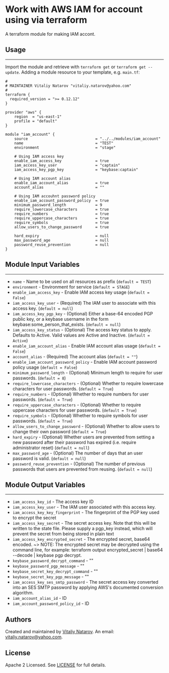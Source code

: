 # Work with AWS IAM for account using via terraform

A terraform module for making IAM accont.


## Usage
----------------------
Import the module and retrieve with ```terraform get``` or ```terraform get --update```. Adding a module resource to your template, e.g. `main.tf`:

```
#
# MAINTAINER Vitaliy Natarov "vitaliy.natarov@yahoo.com"
#
terraform {
  required_version = ">= 0.12.12"
}

provider "aws" {
    region  = "us-east-1"
    profile = "default"
}

module "iam_account" {
    source                              = "../../modules/iam_account"
    name                                = "TEST"
    environment                         = "stage"

    # Using IAM access key
    enable_iam_access_key               = true
    iam_access_key_user                 = "captain"
    iam_access_key_pgp_key              = "keybase:captain"

    # Using IAM account alias
    enable_iam_account_alias            = true
    account_alias                       = ""

    # Using IAM accouhnt password policy
    enable_iam_account_password_policy  = true
    minimum_password_length             = 9
    require_lowercase_characters        = true
    require_numbers                     = true
    require_uppercase_characters        = true
    require_symbols                     = true
    allow_users_to_change_password      = true

    hard_expiry                         = null
    max_password_age                    = null
    password_reuse_prevention           = null
}
```

## Module Input Variables
----------------------
- `name` - Name to be used on all resources as prefix (`default = TEST`)
- `environment` - Environment for service (`default = STAGE`)
- `enable_iam_access_key` - Enable IAM access key usage (`default = False`)
- `iam_access_key_user` - (Required) The IAM user to associate with this access key. (`default = null`)
- `iam_access_key_pgp_key` - (Optional) Either a base-64 encoded PGP public key, or a keybase username in the form keybase:some_person_that_exists. (`default = null`)
- `iam_access_key_status` - (Optional) The access key status to apply. Defaults to Active. Valid values are Active and Inactive. (`default = Active`)
- `enable_iam_account_alias` - Enable IAM account alias usage (`default = False`)
- `account_alias` - (Required) The account alias (`default = ""`)
- `enable_iam_account_password_policy` - Enable IAM account password policy usage (`default = False`)
- `minimum_password_length` - (Optional) Minimum length to require for user passwords. (`default = 8`)
- `require_lowercase_characters` - (Optional) Whether to require lowercase characters for user passwords. (`default = True`)
- `require_numbers` - (Optional) Whether to require numbers for user passwords. (`default = True`)
- `require_uppercase_characters` - (Optional) Whether to require uppercase characters for user passwords. (`default = True`)
- `require_symbols` - (Optional) Whether to require symbols for user passwords. (`default = True`)
- `allow_users_to_change_password` - (Optional) Whether to allow users to change their own password (`default = True`)
- `hard_expiry` - (Optional) Whether users are prevented from setting a new password after their password has expired (i.e. require administrator reset) (`default = null`)
- `max_password_age` - (Optional) The number of days that an user password is valid. (`default = null`)
- `password_reuse_prevention` - (Optional) The number of previous passwords that users are prevented from reusing. (`default = null`)

## Module Output Variables
----------------------
- `iam_access_key_id` - The access key ID
- `iam_access_key_user` - The IAM user associated with this access key.
- `iam_access_key_key_fingerprint` - The fingerprint of the PGP key used to encrypt the secret
- `iam_access_key_secret` - The secret access key. Note that this will be written to the state file. Please supply a pgp_key instead, which will prevent the secret from being stored in plain text
- `iam_access_key_encrypted_secret` - The encrypted secret, base64 encoded. ~> NOTE: The encrypted secret may be decrypted using the command line, for example: terraform output encrypted_secret | base64 --decode | keybase pgp decrypt.
- `keybase_password_decrypt_command` - ""
- `keybase_password_pgp_message` - ""
- `keybase_secret_key_decrypt_command` - ""
- `keybase_secret_key_pgp_message` - ""
- `iam_access_key_ses_smtp_password` - The secret access key converted into an SES SMTP password by applying AWS's documented conversion algorithm.
- `iam_account_alias_id` - ID
- `iam_account_password_policy_id` - ID


## Authors

Created and maintained by [Vitaliy Natarov](https://github.com/SebastianUA). An email: [vitaliy.natarov@yahoo.com](vitaliy.natarov@yahoo.com).

## License

Apache 2 Licensed. See [LICENSE](https://github.com/SebastianUA/terraform/blob/master/LICENSE) for full details.
